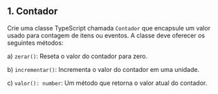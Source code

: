 ## 1. Contador

Crie uma classe TypeScript chamada `Contador` que encapsule um valor usado para contagem de itens ou eventos. A classe deve oferecer os seguintes métodos:

a) `zerar()`: Reseta o valor do contador para zero.

b) `incrementar()`: Incrementa o valor do contador em uma unidade.

c) `valor(): number`: Um método que retorna o valor atual do contador.
